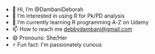 - 👋 Hi, I’m @DambaniDeborah
- 👀 I’m interested in using R for Pk/PD analysis
- 🌱 I’m currently learning R programming A-Z on Udemy
- 📫 How to reach me debbydambani@gmail.com
- 😄 Pronouns: She/Her
- ⚡ Fun fact: I'm passionately curious

<!---
DambaniDeborah/DambaniDeborah is a ✨ special ✨ repository because its `README.md` (this file) appears on your GitHub profile.
You can click the Preview link to take a look at your changes.
--->
